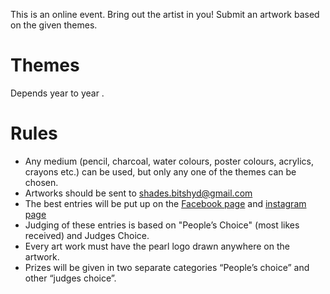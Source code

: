 <!-- TITLE: Masterstroke -->
<!-- SUBTITLE: Bring out the artist in you. -->

This is an online event. Bring out the artist in you! Submit an artwork based on the given themes.
# Themes
Depends year to year .

# Rules

* Any medium (pencil, charcoal, water colours, poster colours, acrylics, crayons etc.) can be used, but only any one of the themes can be chosen.
* Artworks should be sent to shades.bitshyd@gmail.com
* The best entries will be put up on the [Facebook page]( facebook.com/Shades.BPHC) and [instagram page](instagram.com/shades.bitshyd)
* Judging of these entries is based on "People’s Choice" (most likes received) and Judges Choice.
* Every art work must have the pearl logo drawn anywhere on the artwork.
* Prizes will be given in two separate categories “People’s choice” and other “judges choice”.